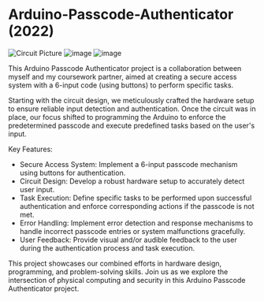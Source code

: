 # Arduino-Passcode-Authenticator (2022)

![Circuit Picture](https://github.com/lzam0/Arduino-Passcode-Authenticator/assets/110193626/028a3325-4245-481a-a3ae-0bd96eeda429)
![image](https://github.com/lzam0/Arduino-Passcode-Authenticator/assets/110193626/6a224088-6276-41d3-af0a-ed743fe62a08)
![image](https://github.com/lzam0/Arduino-Passcode-Authenticator/assets/110193626/d616159d-75f1-4aea-a5f3-ecfc27b50d85)

This Arduino Passcode Authenticator project is a collaboration between myself and my coursework partner, aimed at creating a secure access system with a 6-input code (using buttons) to perform specific tasks.

Starting with the circuit design, we meticulously crafted the hardware setup to ensure reliable input detection and authentication. Once the circuit was in place, our focus shifted to programming the Arduino to enforce the predetermined passcode and execute predefined tasks based on the user's input.

Key Features:

- Secure Access System: Implement a 6-input passcode mechanism using buttons for authentication.
- Circuit Design: Develop a robust hardware setup to accurately detect user input.
- Task Execution: Define specific tasks to be performed upon successful authentication and enforce corresponding actions if the passcode is not met.
- Error Handling: Implement error detection and response mechanisms to handle incorrect passcode entries or system malfunctions gracefully.
- User Feedback: Provide visual and/or audible feedback to the user during the authentication process and task execution.

This project showcases our combined efforts in hardware design, programming, and problem-solving skills. Join us as we explore the intersection of physical computing and security in this Arduino Passcode Authenticator project.
